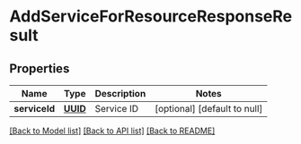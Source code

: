 # AddServiceForResourceResponseResult
## Properties

Name | Type | Description | Notes
------------ | ------------- | ------------- | -------------
**serviceId** | [**UUID**](UUID.md) | Service ID | [optional] [default to null]

[[Back to Model list]](../README.md#documentation-for-models) [[Back to API list]](../README.md#documentation-for-api-endpoints) [[Back to README]](../README.md)

